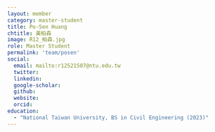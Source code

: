 ```yaml
---
layout: member
category: master-student
title: Po-Sen Huang
chtitle: 黃柏森
image: R12_柏森.jpg
role: Master Student
permalink: 'team/posen'
social:
  email: mailto:r12521507@ntu.edu.tw
  twitter:
  linkedin: 
  google-scholar:
  github:
  website:
  orcid:
education:
  - "National Taiwan University, BS in Civil Engineering (2023)"
---
```

